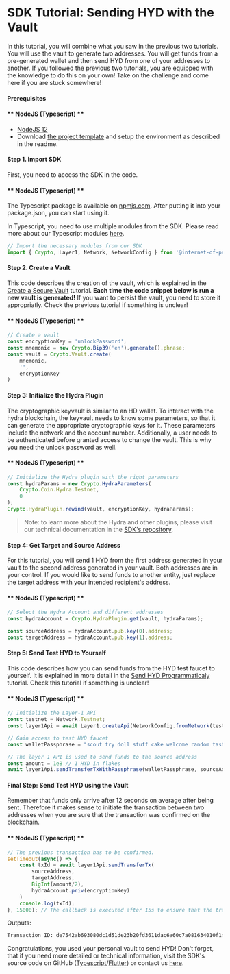 # SDK Tutorial: Sending HYD with the Vault

In this tutorial, you will combine what you saw in the previous two tutorials. You will use the vault to generate two addresses. 
You will get funds from a pre-generated wallet and then send HYD from one of your addresses to another. 
If you followed the previous two tutorials, you are equipped with the knowledge to do this on your own! Take on the challenge and come here if you are stuck somewhere!

#### Prerequisites

<!-- tabs:start -->

#### ** NodeJS (Typescript) **

- [NodeJS 12](https://nodejs.org/en/)
- Download [the project template](https://github.com/Internet-of-People/ts-template/archive/master.zip) and setup the environment as described in the readme.


<!-- tabs:end -->

#### Step 1. Import SDK

First, you need to access the SDK in the code.

<!-- tabs:start -->

#### ** NodeJS (Typescript) **

The Typescript package is available on [npmjs.com](https://www.npmjs.com/package/@internet-of-people/sdk). After putting it into your package.json, you can start using it.

In Typescript, you need to use multiple modules from the SDK. Please read more about our Typescript modules [here](https://github.com/Internet-of-People/morpheus-ts/tree/master/packages/sdk#Modules).

```typescript
// Import the necessary modules from our SDK
import { Crypto, Layer1, Network, NetworkConfig } from '@internet-of-people/sdk';
```

<!-- tabs:end -->

#### Step 2. Create a Vault

This code describes the creation of the vault, which is explained in the <a href="/sdk/tutorial_create_vault">Create a Secure Vault</a> tutorial.
<strong>Each time the code snippet below is run a new vault is generated!</strong> If you want to persist the vault, you need to store it appropriatly.
Check the previous tutorial if something is unclear!

 <!-- tabs:start -->

#### ** NodeJS (Typescript) **

```typescript
// Create a vault
const encryptionKey = 'unlockPassword';
const mnemonic = new Crypto.Bip39('en').generate().phrase;
const vault = Crypto.Vault.create(
    mnemonic,
    '',
    encryptionKey
)
```

<!-- tabs:end -->

#### Step 3: Initialize the Hydra Plugin

The cryptographic keyvault is similar to an HD wallet. To interact with the hydra blockchain, the keyvault needs to know some parameters,
so that it can generate the appropriate cryptographic keys for it. These parameters include the network and the account number.
Additionally, a user needs to be authenticated before granted access to change the vault. This is why you need the unlock password as well.

<!-- tabs:start -->

#### ** NodeJS (Typescript) **

```typescript
// Initialize the Hydra plugin with the right parameters
const hydraParams = new Crypto.HydraParameters(
    Crypto.Coin.Hydra.Testnet,
    0
);
Crypto.HydraPlugin.rewind(vault, encryptionKey, hydraParams);

```

<!-- tabs:end -->
> Note: to learn more about the Hydra and other plugins, please visit our technical documentation in the [SDK's repository](https://github.com/Internet-of-People/morpheus-ts/tree/master/packages/sdk).

#### Step 4: Get Target and Source Address

For this tutorial, you will send 1 HYD from the first address generated in your vault to the second address generated in your vault. Both addresses
are in your control. If you would like to send funds to another entity, just replace the target address with your intended recipient's address.

<!-- tabs:start -->

#### ** NodeJS (Typescript) **

```typescript
// Select the Hydra Account and different addresses
const hydraAccount = Crypto.HydraPlugin.get(vault, hydraParams);

const sourceAddress = hydraAccount.pub.key(0).address;
const targetAddress = hydraAccount.pub.key(1).address; 
```

<!-- tabs:end -->

#### Step 5: Send Test HYD to Yourself

This code describes how you can send funds from the HYD test faucet to yourself. It is explained in more detail in the <a href="/sdk/tutorial_send_hyd">Send HYD Programmaticaly</a> tutorial.
Check this tutorial if something is unclear!
<!-- tabs:start -->

#### ** NodeJS (Typescript) **

```typescript
// Initialize the Layer-1 API
const testnet = Network.Testnet;
const layer1Api = await Layer1.createApi(NetworkConfig.fromNetwork(testnet));

// Gain access to test HYD faucet
const walletPassphrase = "scout try doll stuff cake welcome random taste load town clerk ostrich";

// The layer 1 API is used to send funds to the source address
const amount = 1e8 // 1 HYD in flakes
await layer1Api.sendTransferTxWithPassphrase(walletPassphrase, sourceAddress, BigInt(amount));
```

<!-- tabs:end -->

#### Final Step: Send Test HYD using the Vault

Remember that funds only arrive after 12 seconds on average after being sent. Therefore it makes sense to initiate the transaction between two
addresses when you are sure that the transaction was confirmed on the blockchain. 
<!-- tabs:start -->

#### ** NodeJS (Typescript) **

```typescript
// The previous transaction has to be confirmed.
setTimeout(async() => {
    const txId = await layer1Api.sendTransferTx(
        sourceAddress,
        targetAddress,
        BigInt(amount/2),
        hydraAccount.priv(encryptionKey)
    )
    console.log(txId);
}, 15000); // The callback is executed after 15s to ensure that the transaction was confirmed
```

Outputs:

```bash
Transaction ID: de7542ab693080dc1d51de23b20fd3611dac6a60c7a081634010f1f4aa413547
```

<!-- tabs:end -->
Congratulations, you used your personal vault to send HYD! Don't forget, that if you need more detailed or technical information, visit the SDK's source code on GitHub ([Typescript](https://github.com/Internet-of-People/morpheus-ts/tree/master/packages/sdk)/[Flutter](https://github.com/Internet-of-People/morpheus-dart)) or contact us <a href="mailto:dev@iop-ventures.com">here</a>.

